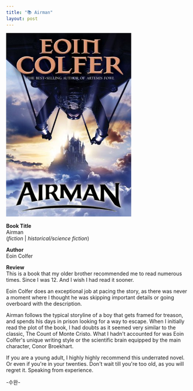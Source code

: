 ```yaml
---
title: "📚 Airman"
layout: post
---
```


![airman](/assets/airman.jpeg)

**Book Title**   
Airman      
(_fiction_ | _historical/science fiction_)

**Author**   
Eoin Colfer

**Review**   
This is a book that my older brother recommended me to read numerous times. Since I was 12. And I wish I had read it sooner.  

Eoin Colfer does an exceptional job at pacing the story, as there was never a moment where I thought he was skipping important details or going overboard with the description.   

Airman follows the typical storyline of a boy that gets framed for treason, and spends his days in prison looking for a way to escape. When I initially read the plot of the book, I had doubts as it seemed very similar to the classic, The Count of Monte Cristo. What I hadn't accounted for was Eoin Colfer's unique writing style or the scientific brain equipped by the main character, Conor Broekhart.   

If you are a young adult, I highly highly recommend this underrated novel. Or even if you're in your twenties. Don't wait till you're too old, as you will regret it. Speaking from experience.

-수완-



